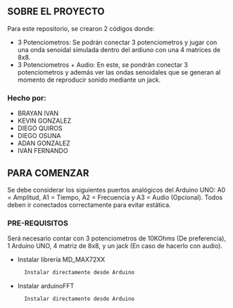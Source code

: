 <!-- ABOUT THE PROJECT -->
## SOBRE EL PROYECTO

Para este repositorio, se crearon 2 códigos donde:
* 3 Potenciometros: Se podrán conectar 3 potenciometros y jugar con una onda senoidal simulada dentro del ardiuno con una 4 matrices de 8x8.
* 3 Potenciometros + Audio: En este, se pondrán conectar 3 potenciometros y además ver las ondas senoidales que se generan al momento de reproducir sonido mediante un jack.

### Hecho por:
* BRAYAN IVAN 
* KEVIN GONZALEZ
* DIEGO QUIROS
* DIEGO OSUNA
* ADAN GONZALEZ
* IVAN FERNANDO

<!-- GETTING STARTED -->
## PARA COMENZAR

Se debe considerar los siguientes puertos analógicos del Arduino UNO: A0 = Amplitud, A1 = Tiempo, A2 = Frecuencia y A3 = Audio (Opcional). Todos deben ir conectados correctamente para evitar estática.

### PRE-REQUISITOS

Será necesario contar con 3 potenciometros de 10KOhms (De preferencia), 1 Arduino UNO, 4 matriz de 8x8, y un jack (En caso de hacerlo con audio).
* Instalar librería MD_MAX72XX
  ```sh
    Instalar directamente desde Arduino
  ```
* Instalar arduinoFFT
  ```sh
    Instalar directamente desde Arduino
  ```

